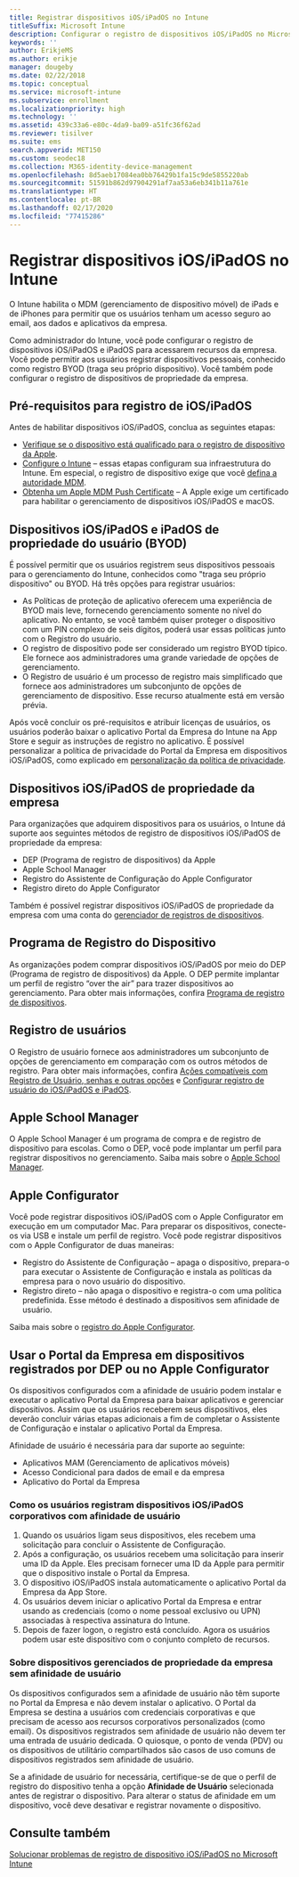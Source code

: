 ```yaml
---
title: Registrar dispositivos iOS/iPadOS no Intune
titleSuffix: Microsoft Intune
description: Configurar o registro de dispositivos iOS/iPadOS no Microsoft Intune.
keywords: ''
author: ErikjeMS
ms.author: erikje
manager: dougeby
ms.date: 02/22/2018
ms.topic: conceptual
ms.service: microsoft-intune
ms.subservice: enrollment
ms.localizationpriority: high
ms.technology: ''
ms.assetid: 439c33a6-e80c-4da9-ba09-a51fc36f62ad
ms.reviewer: tisilver
ms.suite: ems
search.appverid: MET150
ms.custom: seodec18
ms.collection: M365-identity-device-management
ms.openlocfilehash: 8d5aeb17084ea0bb76429b1fa15c9de5855220ab
ms.sourcegitcommit: 51591b862d97904291af7aa53a6eb341b11a761e
ms.translationtype: HT
ms.contentlocale: pt-BR
ms.lasthandoff: 02/17/2020
ms.locfileid: "77415286"
---
```

# <a name="enroll-iosipados-devices-in-intune"></a>Registrar dispositivos iOS/iPadOS no Intune

O Intune habilita o MDM (gerenciamento de dispositivo móvel) de iPads e de iPhones para permitir que os usuários tenham um acesso seguro ao email, aos dados e aplicativos da empresa.

Como administrador do Intune, você pode configurar o registro de dispositivos iOS/iPadOS e iPadOS para acessarem recursos da empresa. Você pode permitir aos usuários registrar dispositivos pessoais, conhecido como registro BYOD (traga seu próprio dispositivo). Você também pode configurar o registro de dispositivos de propriedade da empresa.

## <a name="prerequisites-for-iosipados-enrollment"></a>Pré-requisitos para registro de iOS/iPadOS

Antes de habilitar dispositivos iOS/iPadOS, conclua as seguintes etapas:

- [Verifique se o dispositivo está qualificado para o registro de dispositivo da Apple](https://support.apple.com/en-us/HT204142#eligibility).
- [Configure o Intune](../fundamentals/setup-steps.md) – essas etapas configuram sua infraestrutura do Intune. Em especial, o registro de dispositivo exige que você [defina a autoridade MDM](../fundamentals/mdm-authority-set.md).
- [Obtenha um Apple MDM Push Certificate](apple-mdm-push-certificate-get.md) – A Apple exige um certificado para habilitar o gerenciamento de dispositivos iOS/iPadOS e macOS.

## <a name="user-owned-iosipados-and-ipados-devices-byod"></a>Dispositivos iOS/iPadOS e iPadOS de propriedade do usuário (BYOD)

É possível permitir que os usuários registrem seus dispositivos pessoais para o gerenciamento do Intune, conhecidos como "traga seu próprio dispositivo" ou BYOD. Há três opções para registrar usuários:
- As Políticas de proteção de aplicativo oferecem uma experiência de BYOD mais leve, fornecendo gerenciamento somente no nível do aplicativo. No entanto, se você também quiser proteger o dispositivo com um PIN complexo de seis dígitos, poderá usar essas políticas junto com o Registro do usuário.
- O registro de dispositivo pode ser considerado um registro BYOD típico. Ele fornece aos administradores uma grande variedade de opções de gerenciamento.
- O Registro de usuário é um processo de registro mais simplificado que fornece aos administradores um subconjunto de opções de gerenciamento de dispositivo. Esse recurso atualmente está em versão prévia. 

Após você concluir os pré-requisitos e atribuir licenças de usuários, os usuários poderão baixar o aplicativo Portal da Empresa do Intune na App Store e seguir as instruções de registro no aplicativo. É possível personalizar a política de privacidade do Portal da Empresa em dispositivos iOS/iPadOS, como explicado em [personalização da política de privacidade](../apps/company-portal-app.md#privacy-statement-customization).

## <a name="company-owned-iosipados-devices"></a>Dispositivos iOS/iPadOS de propriedade da empresa

Para organizações que adquirem dispositivos para os usuários, o Intune dá suporte aos seguintes métodos de registro de dispositivos iOS/iPadOS de propriedade da empresa:

- DEP (Programa de registro de dispositivos) da Apple
- Apple School Manager
- Registro do Assistente de Configuração do Apple Configurator
- Registro direto do Apple Configurator

Também é possível registrar dispositivos iOS/iPadOS de propriedade da empresa com uma conta do [gerenciador de registros de dispositivos](device-enrollment-manager-enroll.md).

## <a name="device-enrollment-program"></a>Programa de Registro do Dispositivo

As organizações podem comprar dispositivos iOS/iPadOS por meio do DEP (Programa de registro de dispositivos) da Apple. O DEP permite implantar um perfil de registro “over the air” para trazer dispositivos ao gerenciamento. Para obter mais informações, confira [Programa de registro de dispositivos](device-enrollment-program-enroll-ios.md).

## <a name="user-enrollment"></a>Registro de usuários
O Registro de usuário fornece aos administradores um subconjunto de opções de gerenciamento em comparação com os outros métodos de registro. Para obter mais informações, confira [Ações compatíveis com Registro de Usuário, senhas e outras opções](ios-user-enrollment-supported-actions.md) e [Configurar registro de usuário do iOS/iPadOS e iPadOS](ios-user-enrollment.md).

## <a name="apple-school-manager"></a>Apple School Manager

O Apple School Manager é um programa de compra e de registro de dispositivo para escolas. Como o DEP, você pode implantar um perfil para registrar dispositivos no gerenciamento. Saiba mais sobre o [Apple School Manager](apple-school-manager-set-up-ios.md).

## <a name="apple-configurator"></a>Apple Configurator

Você pode registrar dispositivos iOS/iPadOS com o Apple Configurator em execução em um computador Mac. Para preparar os dispositivos, conecte-os via USB e instale um perfil de registro. Você pode registrar dispositivos com o Apple Configurator de duas maneiras:

- Registro do Assistente de Configuração – apaga o dispositivo, prepara-o para executar o Assistente de Configuração e instala as políticas da empresa para o novo usuário do dispositivo.
- Registro direto – não apaga o dispositivo e registra-o com uma política predefinida. Esse método é destinado a dispositivos sem afinidade de usuário.

Saiba mais sobre o [registro do Apple Configurator](apple-configurator-enroll-ios.md).

## <a name="use-the-company-portal-on-dep-enrolled-or-apple-configurator-enrolled-devices"></a>Usar o Portal da Empresa em dispositivos registrados por DEP ou no Apple Configurator

Os dispositivos configurados com a afinidade de usuário podem instalar e executar o aplicativo Portal da Empresa para baixar aplicativos e gerenciar dispositivos. Assim que os usuários receberem seus dispositivos, eles deverão concluir várias etapas adicionais a fim de completar o Assistente de Configuração e instalar o aplicativo Portal da Empresa.

Afinidade de usuário é necessária para dar suporte ao seguinte:

- Aplicativos MAM (Gerenciamento de aplicativos móveis)
- Acesso Condicional para dados de email e da empresa
- Aplicativo do Portal da Empresa

### <a name="how-users-enroll-corporate-owned-iosipados-devices-with-user-affinity"></a>Como os usuários registram dispositivos iOS/iPadOS corporativos com afinidade de usuário

1. Quando os usuários ligam seus dispositivos, eles recebem uma solicitação para concluir o Assistente de Configuração.
2. Após a configuração, os usuários recebem uma solicitação para inserir uma ID da Apple. Eles precisam fornecer uma ID da Apple para permitir que o dispositivo instale o Portal da Empresa.
3. O dispositivo iOS/iPadOS instala automaticamente o aplicativo Portal da Empresa da App Store.
4. Os usuários devem iniciar o aplicativo Portal da Empresa e entrar usando as credenciais (como o nome pessoal exclusivo ou UPN) associadas à respectiva assinatura do Intune.
5. Depois de fazer logon, o registro está concluído. Agora os usuários podem usar este dispositivo com o conjunto completo de recursos.

### <a name="about-corporate-owned-managed-devices-with-no-user-affinity"></a>Sobre dispositivos gerenciados de propriedade da empresa sem afinidade de usuário

Os dispositivos configurados sem a afinidade de usuário não têm suporte no Portal da Empresa e não devem instalar o aplicativo. O Portal da Empresa se destina a usuários com credenciais corporativas e que precisam de acesso aos recursos corporativos personalizados (como email). Os dispositivos registrados sem afinidade de usuário não devem ter uma entrada de usuário dedicada. O quiosque, o ponto de venda (PDV) ou os dispositivos de utilitário compartilhados são casos de uso comuns de dispositivos registrados sem afinidade de usuário.

Se a afinidade de usuário for necessária, certifique-se de que o perfil de registro do dispositivo tenha a opção **Afinidade de Usuário** selecionada antes de registrar o dispositivo. Para alterar o status de afinidade em um dispositivo, você deve desativar e registrar novamente o dispositivo.

## <a name="see-also"></a>Consulte também

[Solucionar problemas de registro de dispositivo iOS/iPadOS no Microsoft Intune](https://support.microsoft.com/help/4039809)
